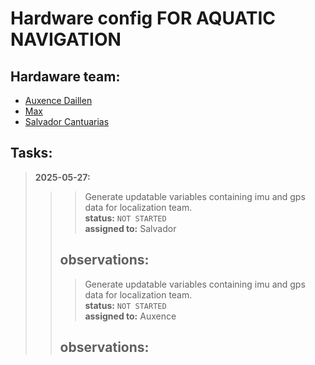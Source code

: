 # Hardware config FOR AQUATIC NAVIGATION



## Hardaware team:
- [Auxence Daillen](https://www.linkedin.com/in/auxence-daillen-32aab7226/)
- [Max](https://www.linkedin.com/in/nouhaila-elmalouli-46517a208/)
- [Salvador Cantuarias](https://www.linkedin.com/in/salvador-cantuarias-bb5715268/?locale=en_US)

## Tasks:
>**2025-05-27:** <br>
>>>Generate updatable variables containing imu and gps data for localization team.<br>
>>>**status:** `NOT STARTED`<br>
>>>**assigned to:** Salvador<br>
>>
>>**observations:** <br>
>>-
>>
>>>Generate updatable variables containing imu and gps data for localization team.<br>
>>>**status:** `NOT STARTED`<br>
>>>**assigned to:** Auxence<br>
>>
>>**observations:** <br>
>>-
